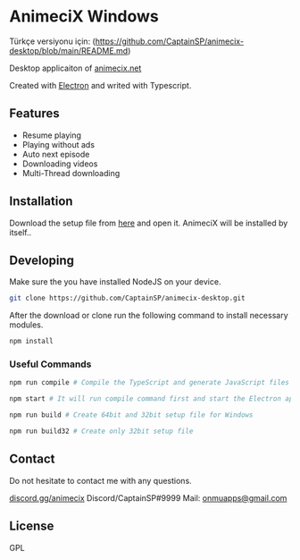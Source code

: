 
# AnimeciX Windows

Türkçe versiyonu için: (https://github.com/CaptainSP/animecix-desktop/blob/main/README.md)

Desktop applicaiton of [animecix.net](https://animecix.net)

Created with [Electron](https://www.electronjs.org/) and writed with Typescript.

## Features
- Resume playing
- Playing without ads
- Auto next episode
- Downloading videos
- Multi-Thread downloading

## Installation

Download the setup file from [here](https://github.com/CaptainSP/animecix-desktop/releases/download/v1.1.5/AnimeciX-Setup-1.1.5.exe) and open it. AnimeciX will be installed by itself..

## Developing

Make sure the you have installed NodeJS on your device.

```sh
git clone https://github.com/CaptainSP/animecix-desktop.git
```
After the download or clone run the following command to install necessary modules.

```sh
npm install
```


### Useful Commands

```sh
npm run compile # Compile the TypeScript and generate JavaScript files
```

```sh
npm start # It will run compile command first and start the Electron app next to it.
```

```sh
npm run build # Create 64bit and 32bit setup file for Windows
```

```sh
npm run build32 # Create only 32bit setup file
```

## Contact

Do not hesitate to contact me with any questions.

[discord.gg/animecix](https://discord.com/invite/animecix) 
Discord/CaptainSP#9999
Mail: [onmuapps@gmail.com](mailto://onmuapps@gmail.com) 

## License

GPL
